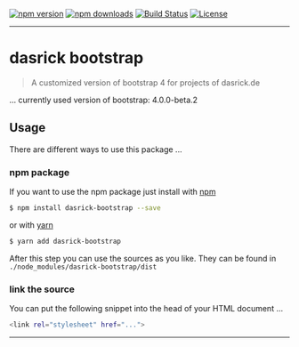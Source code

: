 [![npm version][npm-version-image]][npm-version-url]
[![npm downloads][npm-downloads-image]][npm-downloads-url]
[![Build Status][travis-image]][travis-url]
[![License][license-image]][license-url]

***

# dasrick bootstrap

> A customized version of bootstrap 4 for projects of dasrick.de

... currently used version of bootstrap: 4.0.0-beta.2

## Usage

There are different ways to use this package ...

### npm package

If you want to use the npm package just install with [npm](https://www.npmjs.com/)
                                                
```sh
$ npm install dasrick-bootstrap --save
```

or with [yarn](https://yarnpkg.com/lang/en/)

```sh
$ yarn add dasrick-bootstrap
```

After this step you can use the sources as you like. They can be found in `./node_modules/dasrick-bootstrap/dist`


### link the source

You can put the following snippet into the head of your HTML document ...


```sh
<link rel="stylesheet" href="...">
```



***

[npm-version-image]: https://img.shields.io/npm/v/dasrick-bootstrap.svg?style=flat-square
[npm-version-url]: https://www.npmjs.com/package/dasrick-bootstrap
[npm-downloads-image]: https://img.shields.io/npm/dm/dasrick-bootstrap.svg?style=flat-square
[npm-downloads-url]: https://www.npmjs.com/package/dasrick-bootstrap

[travis-image]: https://img.shields.io/travis/dasrick/dasrick-bootstrap.svg?style=flat-square
[travis-url]: https://travis-ci.org/dasrick/dasrick-bootstrap

[license-image]: https://img.shields.io/github/license/dasrick/dasrick-bootstrap.svg?style=flat-square
[license-url]: https://github.com/dasrick/dasrick-bootstrap/blob/master/LICENSE
